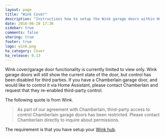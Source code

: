 ```yaml
---
layout: page
title: "Wink Cover"
description: "Instructions how to setup the Wink garage doors within Home Assistant."
date: 2016-06-28 17:30
sidebar: true
comments: false
sharing: true
footer: true
logo: wink.png
ha_category: Cover
ha_release: 0.13
---
```


Wink cover/garage door functionality is currently limited to view only. Wink garage doors will still show the current state of the door, but control has been disabled for third parties. If you have a Chamberlain garage door, and would like to control it via Home Assistant, please contact Chamberlain and request that they re-enabled third-party control.

The following quote is from Wink.

> As part of our agreement with Chamberlain, third-party access to control Chamberlain garage doors has been restricted. Please contact Chamberlain directly to inquire about permissions.

The requirement is that you have setup your [Wink hub](/components/wink/).
